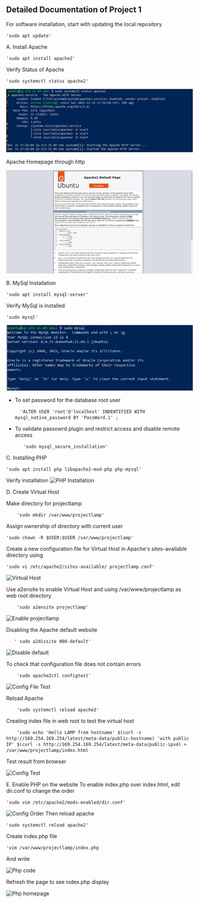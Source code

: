 ## Detailed Documentation of Project 1

For software installation, start with updating the local repository 

    'sudo apt update'

A. Install Apache

    'sudo apt install apache2'

Verify Status of Apache 

    'sudo systemctl status apache2'

![Apache Status](./Images/Apache2-Status.JPG)

Apache Homepage through http

![Apache Home](./Images/Apache2-Home.JPG)


B. MySql Installation 

    'sudo apt install mysql-server'

Verify MySql is installed

    'sudo mysql'
![mysql-server installed](./Images/mysql-installed.JPG)
- To set password for the database root user

        'ALTER USER 'root'@'localhost' INDENTIFIED WITH mysql_native_password BY 'PassWord.1' ; 
- To validate passowrd plugin and restrict access and disable remote access

         'sudo mysql_secure_installation' 



C. Installing PHP

    'sudo apt install php libapache2-mod-php php-mysql'

Verify installation
![PHP Installation](/Project-LAMP-STACK/Images/php%20installed.JPG)

D. Create Virtual Host

Make directory for projectlamp

        'sudo mkdir /var/www/projectlamp'

Assign ownership of directory with current user

    'sudo chown -R $USER:$USER /var/www/projectlamp'

Create a new configuration file for Virtual Host  in Apache's sites-available directory using 

    'sudo vi /etc/apache2/sites-available/ projectlamp.conf'

![Virtual Host](/Project-LAMP-STACK/Images/VirtulHost.JPG)


Use a2ensite to enable Virtual Host and using /var/www/projectlamp as web root directory

        'sudo a2ensite projectlamp'
![Enable projectlamp](/Project-LAMP-STACK/Images/ProjectLamp.JPG)

Disabling the Apache default website
        
       ' sudo a2dissite 000-default' 
![Disable default](/Project-LAMP-STACK/Images/disabledefault.JPG)


To check that configuration file does not contain errors

        'sudo apache2ctl configtest'
![Config File Test](/Project-LAMP-STACK/Images/ApacheConfigTest.JPG)

Reload Apache 

        'sudo systemctl reload apache2'

Creating index file in web root to test the virtual host

        'sudo echo 'Hello LAMP from hostname' $(curl -s http://169.254.169.254/latest/meta-data/public-hostname) 'with public IP' $(curl -s http://169.254.169.254/latest/meta-data/public-ipv4) > /var/www/projectlamp/index.html

Test result from browser

![Config Test](/Project-LAMP-STACK/Images/ConfigTest.JPG)

E. Enable PHP on the website
To enable index.php over index.html, edit dir.conf to change the order

    'sudo vim /etc/apache2/mods-enabled/dir.conf' 
![Config Order](/Project-LAMP-STACK/Images/changeOfOrder.JPG)
Then reload apache

    'sudo systemctl reload apache2' 


Create index.php file

    'vim /var/www/projectlamp/index.php

And write 

![Php code](/Project-LAMP-STACK/Images/phpcode.JPG)


Refresh the page to see index.php display

![Php homepage](/Project-LAMP-STACK/Images/index.php.JPG)



